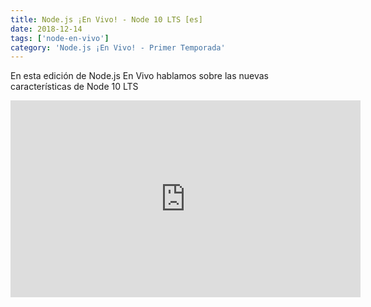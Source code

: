 ```yaml
---
title: Node.js ¡En Vivo! - Node 10 LTS [es]
date: 2018-12-14
tags: ['node-en-vivo']
category: 'Node.js ¡En Vivo! - Primer Temporada'
---
```

En esta edición de Node.js En Vivo hablamos sobre las nuevas características de Node 10 LTS

<iframe class="mt-2" width="560" height="315" src="https://www.youtube.com/embed/QfgdzYoKZH0" title="YouTube video player" frameborder="0" allow="accelerometer; autoplay; clipboard-write; encrypted-media; gyroscope; picture-in-picture" allowfullscreen></iframe>
